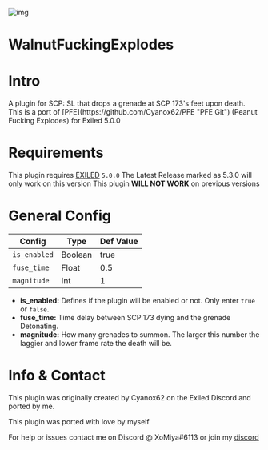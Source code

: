 ![img](https://img.shields.io/github/downloads/XoMiya-WPC/WalnutFuckingExplodes/total?style=for-the-badge)
# WalnutFuckingExplodes

<h1>Intro</h1>
A plugin for SCP: SL that drops a grenade at SCP 173's feet upon death.
This is a port of [PFE](https://github.com/Cyanox62/PFE "PFE Git") (Peanut Fucking Explodes) for Exiled 5.0.0

<h1>Requirements</h1>

This plugin requires [EXILED](https://github.com/Exiled-Team/EXILED/releases "Exiled Releases") `5.0.0`
The Latest Release marked as 5.3.0 will only work on this version
This plugin **WILL NOT WORK** on previous versions
<h1>General Config</h1>

| Config  | Type | Def Value |
| ------------- | ------------- | ------------- |
| `is_enabled`  | Boolean  | true  |
| `fuse_time`  | Float  | 0.5  |
| `magnitude`  | Int  | 1  |

* **is_enabled:** Defines if the plugin will be enabled or not. Only enter `true` or `false`.
* **fuse_time:** Time delay between SCP 173 dying and the grenade Detonating.
* **magnitude:** How many grenades to summon. The larger this number the laggier and lower frame rate the death will be.

<h1>Info & Contact</h1>
This plugin was originally created by Cyanox62 on the Exiled Discord and ported by me.

This plugin was ported with love by myself

For help or issues contact me on Discord @ XoMiya#6113 or join my [discord](https://discord.gg/js4W9M5Csq "Miya's Kitchen")
